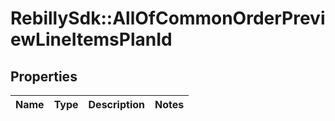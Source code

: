 # RebillySdk::AllOfCommonOrderPreviewLineItemsPlanId

## Properties
Name | Type | Description | Notes
------------ | ------------- | ------------- | -------------

